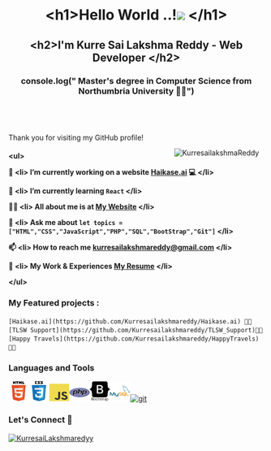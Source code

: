<!-- # Kurre Sai Lakshma Reddy-->
<h1 align="center">&lt;h1&gt;Hello World ..!<img src="https://raw.githubusercontent.com/iampavangandhi/iampavangandhi/master/gifs/Hi.gif" width="30px">  &lt;/h1&gt; </h1>
<h2 align="center">&lt;h2&gt;I'm Kurre Sai Lakshma Reddy - Web Developer &lt;/h2&gt;</h2>
<h3 align="center">console.log(" Master's degree in Computer Science from Northumbria University 🧑‍🎓")</h3><br>

<p align="left" style="margin-top:40px;"> Thank you for visiting my GitHub profile! <img src="https://komarev.com/ghpvc/?username=kurresailakshmareddy&label=Profile%20views&color=0e75b6&style=flat" style="padding:10px; margin-top:20px;"align="right" alt="KurresailakshmaReddy"/><p>

<h4 align= "left">&lt;ul&gt;

🔭 &lt;li&gt; I’m currently working on a website [Haikase.ai](https://github.com/Kurresailakshmareddy/Haikase.ai) 💻 &lt;/li&gt;

🌱 &lt;li&gt;  I’m currently learning ``` React ``` &lt;/li&gt;
  
👨‍💻 &lt;li&gt;  All about me is at [My Website](https://kurresailakshmareddy.github.io/) &lt;/li&gt;

💬 &lt;li&gt;  Ask me about ``` let topics = ["HTML","CSS","JavaScript","PHP","SQL","BootStrap","Git"] ``` &lt;/li&gt;

📫 &lt;li&gt;  How to reach me  **kurresailakshmareddy@gmail.com** &lt;/li&gt; 

📄 &lt;li&gt; My Work & Experiences [My Resume]() &lt;/li&gt;

&lt;/ul&gt;</h4>

<h3 align="left">My Featured projects : </h3>
<code>[Haikase.ai](https://github.com/Kurresailakshmareddy/Haikase.ai) 🧑‍💻</code>
<code>[TLSW Support](https://github.com/Kurresailakshmareddy/TLSW_Support)🧑‍💻 </code>
<code>[Happy Travels](https://github.com/Kurresailakshmareddy/HappyTravels) 🧑‍💻</code>

<h3 align="left">Languages and Tools</h3>
<p align="left"><a href="https://www.w3.org/html/" target="_blank" rel="noreferrer"><img src="https://raw.githubusercontent.com/devicons/devicon/master/icons/html5/html5-original-wordmark.svg" alt="html5" width="40" height="40"/></a><a href="https://www.w3schools.com/css/" target="_blank" rel="noreferrer"><img src="https://raw.githubusercontent.com/devicons/devicon/master/icons/css3/css3-original-wordmark.svg" alt="css3" width="40" height="40"/></a><a href="https://developer.mozilla.org/en-US/docs/Web/JavaScript" target="_blank" rel="noreferrer"><img src="https://raw.githubusercontent.com/devicons/devicon/master/icons/javascript/javascript-original.svg" alt="javascript" width="40" height="35"/></a><a href="https://www.php.net" target="_blank" rel="noreferrer"><img src="https://raw.githubusercontent.com/devicons/devicon/master/icons/php/php-original.svg" alt="php" width="40" height="35"/></a><a href="https://getbootstrap.com" target="_blank" rel="noreferrer"><img src="https://raw.githubusercontent.com/devicons/devicon/master/icons/bootstrap/bootstrap-plain-wordmark.svg" alt="bootstrap" width="40" height="40"/></a><a href="https://www.mysql.com/" target="_blank" rel="noreferrer"><img src="https://raw.githubusercontent.com/devicons/devicon/master/icons/mysql/mysql-original-wordmark.svg" alt="mysql" width="40" height="40"/><a><a href="https://git-scm.com/" target="_blank" rel="noreferrer"><img src="https://www.vectorlogo.zone/logos/git-scm/git-scm-icon.svg" alt="git" width="40" height="35"/></a></p>

<h3 align="left">Let's Connect 🤝</h3>
<p align="left">
<a href="https://www.linkedin.com/in/kurre-sai-lakshma-reddy-8b0a60276/" target="blank"><img align="center" src="https://raw.githubusercontent.com/rahuldkjain/github-profile-readme-generator/master/src/images/icons/Social/linked-in-alt.svg" alt="KurresaiLakshmaredyy" height="30" width="40" /></a>
</p>
